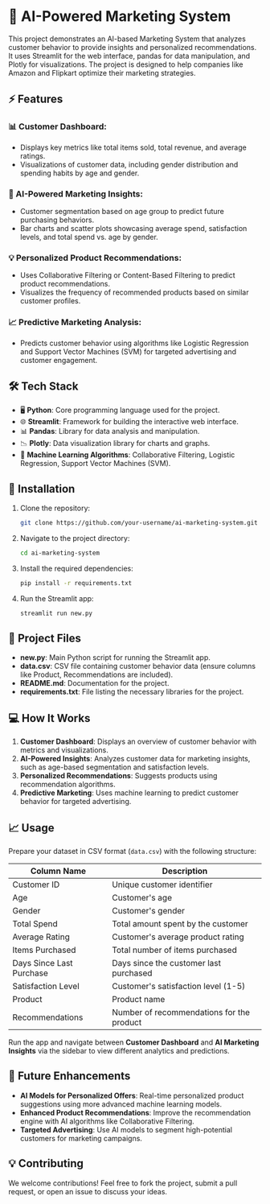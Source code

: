 # 🎯 AI-Powered Marketing System

This project demonstrates an AI-based Marketing System that analyzes customer behavior to provide insights and personalized recommendations. It uses Streamlit for the web interface, pandas for data manipulation, and Plotly for visualizations. The project is designed to help companies like Amazon and Flipkart optimize their marketing strategies.

## ⚡ Features

### 📊 Customer Dashboard:
- Displays key metrics like total items sold, total revenue, and average ratings.
- Visualizations of customer data, including gender distribution and spending habits by age and gender.

### 🤖 AI-Powered Marketing Insights:
- Customer segmentation based on age group to predict future purchasing behaviors.
- Bar charts and scatter plots showcasing average spend, satisfaction levels, and total spend vs. age by gender.

### 💡 Personalized Product Recommendations:
- Uses Collaborative Filtering or Content-Based Filtering to predict product recommendations.
- Visualizes the frequency of recommended products based on similar customer profiles.

### 📈 Predictive Marketing Analysis:
- Predicts customer behavior using algorithms like Logistic Regression and Support Vector Machines (SVM) for targeted advertising and customer engagement.

## 🛠️ Tech Stack
- 🖥️ **Python**: Core programming language used for the project.
- 🌐 **Streamlit**: Framework for building the interactive web interface.
- 📊 **Pandas**: Library for data analysis and manipulation.
- 📉 **Plotly**: Data visualization library for charts and graphs.
- 🤖 **Machine Learning Algorithms**: Collaborative Filtering, Logistic Regression, Support Vector Machines (SVM).

## 🚀 Installation

1. Clone the repository:
    ```bash
    git clone https://github.com/your-username/ai-marketing-system.git
    ```
2. Navigate to the project directory:
    ```bash
    cd ai-marketing-system
    ```
3. Install the required dependencies:
    ```bash
    pip install -r requirements.txt
    ```
4. Run the Streamlit app:
    ```bash
    streamlit run new.py
    ```

## 📂 Project Files

- **new.py**: Main Python script for running the Streamlit app.
- **data.csv**: CSV file containing customer behavior data (ensure columns like Product, Recommendations are included).
- **README.md**: Documentation for the project.
- **requirements.txt**: File listing the necessary libraries for the project.

## 💻 How It Works

1. **Customer Dashboard**: Displays an overview of customer behavior with metrics and visualizations.
2. **AI-Powered Insights**: Analyzes customer data for marketing insights, such as age-based segmentation and satisfaction levels.
3. **Personalized Recommendations**: Suggests products using recommendation algorithms.
4. **Predictive Marketing**: Uses machine learning to predict customer behavior for targeted advertising.

## 📈 Usage

Prepare your dataset in CSV format (`data.csv`) with the following structure:

| Column Name                | Description                                      |
| -------------------------- | ------------------------------------------------ |
| Customer ID                | Unique customer identifier                       |
| Age                        | Customer's age                                   |
| Gender                     | Customer's gender                                |
| Total Spend                | Total amount spent by the customer               |
| Average Rating             | Customer's average product rating                |
| Items Purchased            | Total number of items purchased                  |
| Days Since Last Purchase  | Days since the customer last purchased           |
| Satisfaction Level         | Customer's satisfaction level (1-5)              |
| Product                    | Product name                                     |
| Recommendations            | Number of recommendations for the product        |

Run the app and navigate between **Customer Dashboard** and **AI Marketing Insights** via the sidebar to view different analytics and predictions.

## 🔮 Future Enhancements

- **AI Models for Personalized Offers**: Real-time personalized product suggestions using more advanced machine learning models.
- **Enhanced Product Recommendations**: Improve the recommendation engine with AI algorithms like Collaborative Filtering.
- **Targeted Advertising**: Use AI models to segment high-potential customers for marketing campaigns.

## 💡 Contributing

We welcome contributions! Feel free to fork the project, submit a pull request, or open an issue to discuss your ideas.
